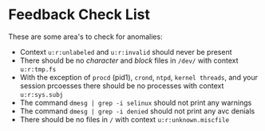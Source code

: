 # Feedback Check List

These are some area's to check for anomalies:

* Context `u:r:unlabeled` and `u:r:invalid` should never be present
* There should be no *character* and *block* files in `/dev/` with context
`u:r:tmp.fs`
* With the exception of `procd` (pid1), `crond`, `ntpd`,
`kernel threads`, and your session prcoesses there should be no
processes with context `u:r:sys.subj`
* The command `dmesg | grep -i selinux` should not print any warnings
* The command `dmesg | grep -i denied` should not print any avc denials
* There should be no files in `/` with context `u:r:unknown.miscfile`
